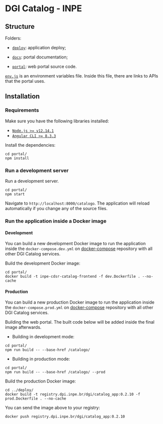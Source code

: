 # DGI Catalog - INPE


## Structure

Folders:

- [`deploy`](./deploy): application deploy;

- [`docs`](./docs): portal documentation;

- [`portal`](./portal): web portal source code.

[`env.js`](./portal/src/assets/env.js) is an environment variables file. Inside this file, there are links to APIs that the portal uses.


## Installation

### Requirements

Make sure you have the following libraries installed:

- [`Node.js >= v12.14.1`](https://nodejs.org/en/)
- [`Angular CLI >= 8.3.3`](https://angular.io/)

Install the dependencies:

```
cd portal/
npm install
```

### Run a development server

Run a development server.

```
cd portal/
npm start
```

Navigate to `http://localhost:8000/catalogo`. The application will reload automatically if you change any of the source files.


### Run the application inside a Docker image

#### Development

You can build a new development Docker image to run the application inside the `docker-compose.dev.yml` on [docker-compose](https://github.com/dgi-catalog/docker-compose) repository with all other DGI Catalog services.

Build the development Docker image:

```
cd portal/
docker build -t inpe-cdsr-catalog-frontend -f dev.Dockerfile . --no-cache
```

#### Production

You can build a new production Docker image to run the application inside the `docker-compose.prod.yml` on [docker-compose](https://github.com/dgi-catalog/docker-compose) repository with all other DGI Catalog services.

Building the web portal. The built code below will be added inside the final image afterwards.

- Building in development mode:

```
cd portal/
npm run build -- --base-href /catalogo/
```

- Building in production mode:

```
cd portal/
npm run build -- --base-href /catalogo/ --prod
```

Build the production Docker image:

```
cd ../deploy/
docker build -t registry.dpi.inpe.br/dgi/catalog_app:0.2.10 -f prod.Dockerfile . --no-cache
```

You can send the image above to your registry:

```
docker push registry.dpi.inpe.br/dgi/catalog_app:0.2.10
```
